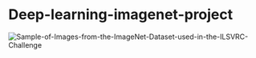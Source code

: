 # Deep-learning-imagenet-project
![Sample-of-Images-from-the-ImageNet-Dataset-used-in-the-ILSVRC-Challenge](https://user-images.githubusercontent.com/63563673/115385609-f25a5d80-a1f5-11eb-934b-af944597f42b.jpeg)
